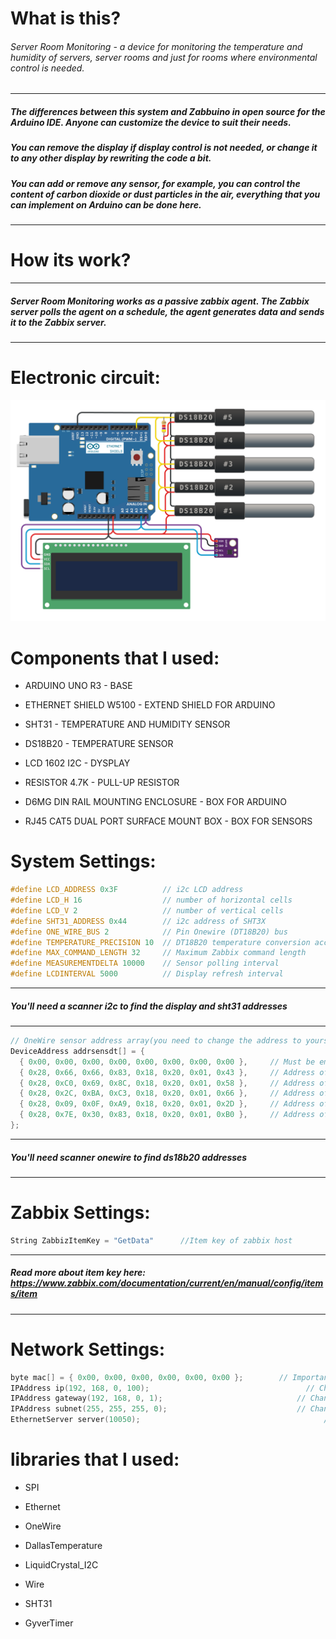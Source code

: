 # What is this?
###### Server Room Monitoring - a device for monitoring the temperature and humidity of servers, server rooms and just for rooms where environmental control is needed.


------------

##### The differences between this system and Zabbuino in open source for the Arduino IDE. Anyone can customize the device to suit their needs. 
##### You can remove the display if display control is not needed, or change it to any other display by rewriting the code a bit. 
##### You can add or remove any sensor, for example, you can control the content of carbon dioxide or dust particles in the air, everything that you can implement on Arduino can be done here.

------------

# How its work?
------------
##### Server Room Monitoring works as a passive zabbix agent. The Zabbix server polls the agent on a schedule, the agent generates data and sends it to the Zabbix server.
------------

# Electronic circuit:
![Shema](circuit.png)

# Components that I used:
- ARDUINO UNO R3 - BASE

- ETHERNET SHIELD W5100 - EXTEND SHIELD FOR ARDUINO

- SHT31 - TEMPERATURE AND HUMIDITY SENSOR

- DS18B20 - TEMPERATURE SENSOR

- LCD 1602 I2C - DYSPLAY

- RESISTOR 4.7K - PULL-UP RESISTOR

- D6MG DIN RAIL MOUNTING ENCLOSURE - BOX FOR ARDUINO

- RJ45 CAT5 DUAL PORT SURFACE MOUNT BOX - BOX FOR SENSORS



# System Settings:
```cpp
#define LCD_ADDRESS 0x3F          // i2c LCD address
#define LCD_H 16                  // number of horizontal cells
#define LCD_V 2                   // number of vertical cells
#define SHT31_ADDRESS 0x44        // i2c address of SHT3X
#define ONE_WIRE_BUS 2            // Pin Onewire (DT18B20) bus
#define TEMPERATURE_PRECISION 10  // DT18B20 temperature conversion accuracy
#define MAX_COMMAND_LENGTH 32     // Maximum Zabbix command length
#define MEASUREMENTDELTA 10000    // Sensor polling interval
#define LCDINTERVAL 5000          // Display refresh interval
```


------------
##### You'll need a scanner i2c to find the display and sht31 addresses
------------
```cpp
// OneWire sensor address array(you need to change the address to yours)
DeviceAddress addrsensdt[] = {
  { 0x00, 0x00, 0x00, 0x00, 0x00, 0x00, 0x00, 0x00 },	  // Must be emty (0x00)
  { 0x28, 0x66, 0x66, 0x83, 0x18, 0x20, 0x01, 0x43 },	  // Address of the first sensor
  { 0x28, 0xC0, 0x69, 0x8C, 0x18, 0x20, 0x01, 0x58 },	  // Address of the second sensor
  { 0x28, 0x2C, 0xBA, 0xC3, 0x18, 0x20, 0x01, 0x66 },	  // Address of the third sensor
  { 0x28, 0x09, 0x0F, 0xA9, 0x18, 0x20, 0x01, 0x2D },	  // Address of the fourth sensor
  { 0x28, 0x7E, 0x30, 0x83, 0x18, 0x20, 0x01, 0xB0 },	  // Address of the fifth sensor
};
```
------------
##### You'll need scanner onewire to find ds18b20 addresses 
------------
# Zabbix Settings:
```cpp
String ZabbizItemKey = "GetData"      //Item key of zabbix host
```
------------
##### Read more about item key here: https://www.zabbix.com/documentation/current/en/manual/config/items/item
------------

# Network Settings:
```cpp
byte mac[] = { 0x00, 0x00, 0x00, 0x00, 0x00, 0x00 };		// Important! Change MAC address! It must be unique on your local network.
IPAddress ip(192, 168, 0, 100);						              // Change IP address if you need.
IPAddress gateway(192, 168, 0, 1);					            // Change GW if you need.
IPAddress subnet(255, 255, 255, 0);					            // Change MASK if you need.
EthernetServer server(10050);							              // Change port if you need.
```




# libraries that I used:
- SPI

- Ethernet

- OneWire

- DallasTemperature

- LiquidCrystal_I2C

- Wire

- SHT31

- GyverTimer


